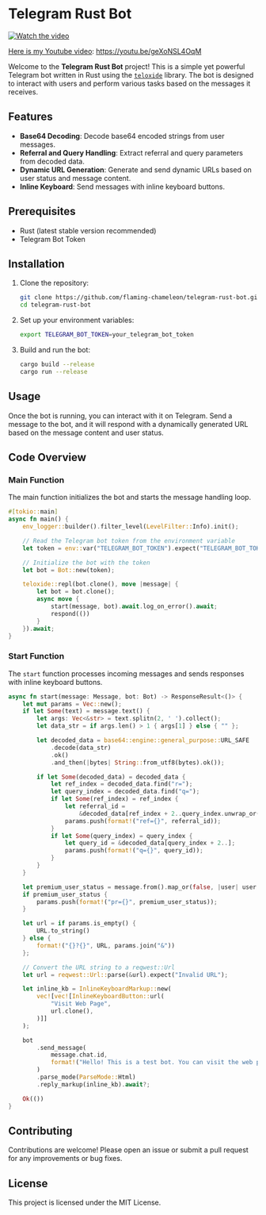 # Telegram Rust Bot

[![Watch the video](https://img.youtube.com/vi/geXoNSL4OqM/0.jpg)](https://youtu.be/geXoNSL4OqM)

[Here is my Youtube video](https://youtu.be/geXoNSL4OqM): https://youtu.be/geXoNSL4OqM



Welcome to the **Telegram Rust Bot** project! This is a simple yet powerful Telegram bot written in Rust using the [`teloxide`](https://github.com/teloxide/teloxide) library. The bot is designed to interact with users and perform various tasks based on the messages it receives.

## Features

- **Base64 Decoding**: Decode base64 encoded strings from user messages.
- **Referral and Query Handling**: Extract referral and query parameters from decoded data.
- **Dynamic URL Generation**: Generate and send dynamic URLs based on user status and message content.
- **Inline Keyboard**: Send messages with inline keyboard buttons.

## Prerequisites

- Rust (latest stable version recommended)
- Telegram Bot Token

## Installation

1. Clone the repository:
    ```sh
    git clone https://github.com/flaming-chameleon/telegram-rust-bot.git
    cd telegram-rust-bot
    ```

2. Set up your environment variables:
    ```sh
    export TELEGRAM_BOT_TOKEN=your_telegram_bot_token
    ```

3. Build and run the bot:
    ```sh
    cargo build --release
    cargo run --release
    ```

## Usage

Once the bot is running, you can interact with it on Telegram. Send a message to the bot, and it will respond with a dynamically generated URL based on the message content and user status.

## Code Overview

### Main Function

The main function initializes the bot and starts the message handling loop.

```rust
#[tokio::main]
async fn main() {
    env_logger::builder().filter_level(LevelFilter::Info).init();

    // Read the Telegram bot token from the environment variable
    let token = env::var("TELEGRAM_BOT_TOKEN").expect("TELEGRAM_BOT_TOKEN not set");

    // Initialize the bot with the token
    let bot = Bot::new(token);

    teloxide::repl(bot.clone(), move |message| {
        let bot = bot.clone();
        async move {
            start(message, bot).await.log_on_error().await;
            respond(())
        }
    }).await;
}
```

### Start Function

The `start` function processes incoming messages and sends responses with inline keyboard buttons.

```rust
async fn start(message: Message, bot: Bot) -> ResponseResult<()> {
    let mut params = Vec::new();
    if let Some(text) = message.text() {
        let args: Vec<&str> = text.splitn(2, ' ').collect();
        let data_str = if args.len() > 1 { args[1] } else { "" };

        let decoded_data = base64::engine::general_purpose::URL_SAFE
            .decode(data_str)
            .ok()
            .and_then(|bytes| String::from_utf8(bytes).ok());

        if let Some(decoded_data) = decoded_data {
            let ref_index = decoded_data.find("r=");
            let query_index = decoded_data.find("q=");
            if let Some(ref_index) = ref_index {
                let referral_id =
                    &decoded_data[ref_index + 2..query_index.unwrap_or(decoded_data.len())];
                params.push(format!("ref={}", referral_id));
            }
            if let Some(query_index) = query_index {
                let query_id = &decoded_data[query_index + 2..];
                params.push(format!("q={}", query_id));
            }
        }
    }

    let premium_user_status = message.from().map_or(false, |user| user.is_premium);
    if premium_user_status {
        params.push(format!("pr={}", premium_user_status));
    }

    let url = if params.is_empty() {
        URL.to_string()
    } else {
        format!("{}?{}", URL, params.join("&"))
    };

    // Convert the URL string to a reqwest::Url
    let url = reqwest::Url::parse(&url).expect("Invalid URL");

    let inline_kb = InlineKeyboardMarkup::new(
        vec![vec![InlineKeyboardButton::url(
            "Visit Web Page",
            url.clone(),
        )]]
    );

    bot
        .send_message(
            message.chat.id,
            format!("Hello! This is a test bot. You can visit the web page by clicking the button below.\n\n{}\n<a href='{}'>URL</a>", url, url)
        )
        .parse_mode(ParseMode::Html)
        .reply_markup(inline_kb).await?;

    Ok(())
}
```

## Contributing

Contributions are welcome! Please open an issue or submit a pull request for any improvements or bug fixes.

## License

This project is licensed under the MIT License.
